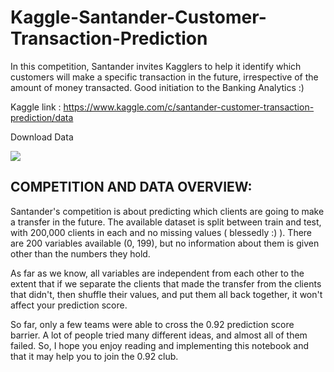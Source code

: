 # Kaggle-Santander-Customer-Transaction-Prediction
In this competition, Santander invites Kagglers to help it identify which customers will make a specific transaction in the future, irrespective of the amount of money transacted. Good initiation to the Banking Analytics :)

Kaggle link : <a src="https://www.kaggle.com/c/santander-customer-transaction-prediction/data">https://www.kaggle.com/c/santander-customer-transaction-prediction/data</a>

<a src="https://www.kaggle.com/c/10385/download-all">Download Data</a>

<img src="https://ichef.bbci.co.uk/news/660/cpsprodpb/144B7/production/_104872138_santander2.jpg" align="middle">

## COMPETITION AND DATA OVERVIEW:
Santander's competition is about predicting which clients are going to make a transfer in the future. The available dataset is split between train and test, with 200,000 clients in each and no missing values ( blessedly :) ). There are 200 variables available (0, 199), but no information about them is given other than the numbers they hold.

As far as we know, all variables are independent from each other to the extent that if we separate the clients that made the transfer from the clients that didn't, then shuffle their values, and put them all back together, it won't affect your prediction score.

So far, only a few teams were able to cross the 0.92 prediction score barrier. A lot of people tried many different ideas, and almost all of them failed. So, I hope you enjoy reading and implementing this notebook and that it may help you to join the 0.92 club.

